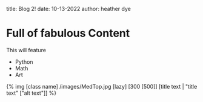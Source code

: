 title: Blog 2!
date: 10-13-2022
author: heather dye


# Full of fabulous Content

This will feature

 * Python
 * Math
 * Art 

 {% img [class name] /images/MedTop.jpg [lazy] [300 [500]] [title text | "title text" ["alt text"]] %}